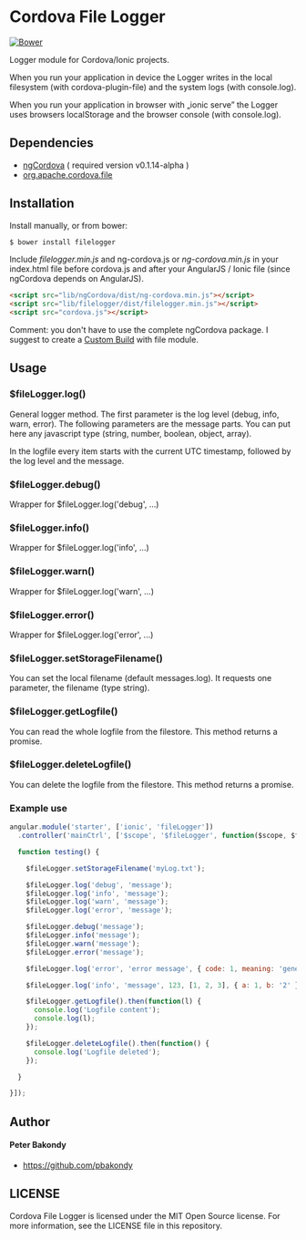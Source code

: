Cordova File Logger
==========

[![Bower](http://img.shields.io/badge/bower-filelogger-FFCC2F.svg?style=flat)](http://bower.io/search/?q=filelogger)

Logger module for Cordova/Ionic projects.

When you run your application in device the Logger writes in the local filesystem (with cordova-plugin-file) and the system logs (with console.log).

When you run your application in browser with „ionic serve” the Logger uses browsers localStorage and the browser console (with console.log).

## Dependencies

- [ngCordova](http://ngcordova.com/) ( required version v0.1.14-alpha )
- [org.apache.cordova.file](https://github.com/apache/cordova-plugin-file)

## Installation

Install manually, or from bower:

```bash
$ bower install filelogger
```

Include *filelogger.min.js* and ng-cordova.js or *ng-cordova.min.js* in your index.html file before cordova.js and after your AngularJS / Ionic file (since ngCordova depends on AngularJS).

```html
<script src="lib/ngCordova/dist/ng-cordova.min.js"></script>
<script src="lib/filelogger/dist/filelogger.min.js"></script>
<script src="cordova.js"></script>
```

Comment: you don't have to use the complete ngCordova package. I suggest to create a [Custom Build](http://ngcordova.com/build/) with file module.


## Usage

### $fileLogger.log()

General logger method. The first parameter is the log level (debug, info, warn, error). The following parameters are the message parts.
You can put here any javascript type (string, number, boolean, object, array).

In the logfile every item starts with the current UTC timestamp, followed by the log level and the message.

### $fileLogger.debug()

Wrapper for $fileLogger.log('debug', ...)

### $fileLogger.info()

Wrapper for $fileLogger.log('info', ...)

### $fileLogger.warn()

Wrapper for $fileLogger.log('warn', ...)

### $fileLogger.error()

Wrapper for $fileLogger.log('error', ...)

### $fileLogger.setStorageFilename()

You can set the local filename (default messages.log). It requests one parameter, the filename (type string).

### $fileLogger.getLogfile()

You can read the whole logfile from the filestore. This method returns a promise.

### $fileLogger.deleteLogfile()

You can delete the logfile from the filestore. This method returns a promise.



### Example use

```js
angular.module('starter', ['ionic', 'fileLogger'])
  .controller('mainCtrl', ['$scope', '$fileLogger', function($scope, $fileLogger) {

  function testing() {

    $fileLogger.setStorageFilename('myLog.txt');

    $fileLogger.log('debug', 'message');
    $fileLogger.log('info', 'message');
    $fileLogger.log('warn', 'message');
    $fileLogger.log('error', 'message');

    $fileLogger.debug('message');
    $fileLogger.info('message');
    $fileLogger.warn('message');
    $fileLogger.error('message');

    $fileLogger.log('error', 'error message', { code: 1, meaning: 'general' });

    $fileLogger.log('info', 'message', 123, [1, 2, 3], { a: 1, b: '2' });

    $fileLogger.getLogfile().then(function(l) {
      console.log('Logfile content');
      console.log(l);
    });

    $fileLogger.deleteLogfile().then(function() {
      console.log('Logfile deleted');
    });

  }

}]);
```


## Author

#### Peter Bakondy

- https://github.com/pbakondy


## LICENSE

Cordova File Logger is licensed under the MIT Open Source license. For more information, see the LICENSE file in this repository.
